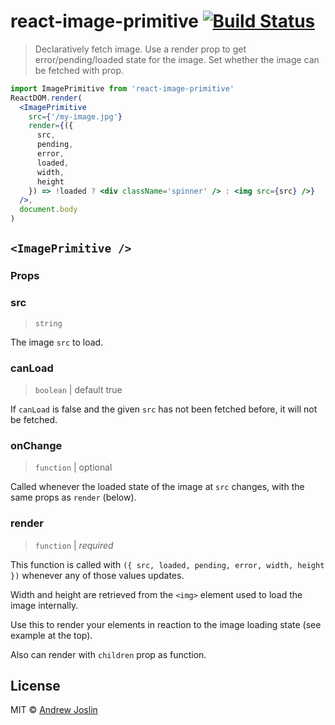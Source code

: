 # react-image-primitive [![Build Status](https://travis-ci.org/ajoslin/react-image-primitive.svg?branch=master)](https://travis-ci.org/ajoslin/react-image-primitive)

> Declaratively fetch image. Use a render prop to get error/pending/loaded state for the image. Set whether the image can be fetched with prop.

```jsx
import ImagePrimitive from 'react-image-primitive'
ReactDOM.render(
  <ImagePrimitive
    src={'/my-image.jpg'}
    render={({
      src,
      pending,
      error,
      loaded,
      width,
      height
    }) => !loaded ? <div className='spinner' /> : <img src={src} />}
  />,
  document.body
)
```

## `<ImagePrimitive />`

### Props

### src

> `string`

The image `src` to load.

### canLoad

> `boolean` | default true

If `canLoad` is false and the given `src` has not been fetched before, it will not be fetched.

### onChange

> `function` | optional

Called whenever the loaded state of the image at `src` changes, with the same props as `render` (below).

### render

> `function` | *required*

This function is called with `({ src, loaded, pending, error, width, height })` whenever any of those values updates.

Width and height are retrieved from the `<img>` element used to load the image internally.

Use this to render your elements in reaction to the image loading state (see example at the top).

Also can render with `children` prop as function.

## License

MIT © [Andrew Joslin](http://ajoslin.com)

